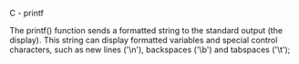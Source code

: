 C - printf

The printf() function sends a formatted string to the standard output (the display). This string can display formatted variables and special control characters, such as new lines ('\n'), backspaces ('\b') and tabspaces ('\t');
